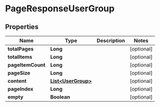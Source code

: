 # PageResponseUserGroup

## Properties
Name | Type | Description | Notes
------------ | ------------- | ------------- | -------------
**totalPages** | **Long** |  |  [optional]
**totalItems** | **Long** |  |  [optional]
**pageItemCount** | **Long** |  |  [optional]
**pageSize** | **Long** |  |  [optional]
**content** | [**List&lt;UserGroup&gt;**](UserGroup.md) |  |  [optional]
**pageIndex** | **Long** |  |  [optional]
**empty** | **Boolean** |  |  [optional]

